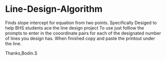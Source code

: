 # Line-Design-Algorithm
Finds slope intercept for equation from two points.
Specifically Desiged to help BHS students ace the line design project
To use just folllow the prompts to enter in the cooordinate pairs for each of the designated number of lines you design has.
When finished copy and paste the printout under the line.

Thanks,Bodin.S
